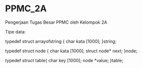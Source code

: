 # PPMC_2A
Pengerjaan Tugas Besar PPMC oleh Kelompok 2A

Tipe data:

typedef struct arrayofstring {
    char kata [1000];
}string;

typedef struct node {
    char kata [1000];
    struct node* next;
}node;

typedef struct table{
    char key [1000];
    node *value;
}table;
